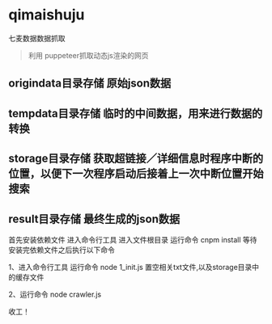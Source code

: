 # qimaishuju
七麦数据数据抓取
>利用 puppeteer抓取动态js渲染的网页

## origindata目录存储 原始json数据

## tempdata目录存储 临时的中间数据，用来进行数据的转换

## storage目录存储 获取超链接／详细信息时程序中断的位置，以便下一次程序启动后接着上一次中断位置开始搜索

## result目录存储 最终生成的json数据

首先安装依赖文件
进入命令行工具 进入文件根目录   运行命令 cnpm install
等待安装完依赖文件之后执行以下命令


1、进入命令行工具 运行命令 node 1_init.js  置空相关txt文件,以及storage目录中的缓存文件


2、运行命令 node crawler.js

收工！